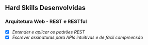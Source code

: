 ## Hard Skills Desenvolvidas

### Arquitetura Web - REST e RESTful

- [X] _Entender e aplicar os padrões REST_
- [X] _Escrever assinaturas para APIs intuitivas e de fácil compreensão_
